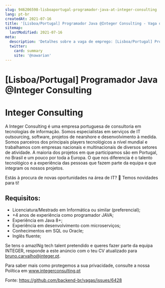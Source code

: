 ```yaml
---
slug: 946206598-lisboaportugal-programador-java-at-integer-consulting
lang: pt-br
createdAt: 2021-07-16
title: '[Lisboa/Portugal] Programador Java @Integer Consulting - Vaga de Emprego'
sitemap:
  lastModified: 2021-07-16
meta:
  description: 'Detalhes sobre a vaga de emprego: [Lisboa/Portugal] Programador Java @Integer Consulting'
  twitter:
    card: summary
    site: '@nawarian'
---
```


# [Lisboa/Portugal] Programador Java @Integer Consulting

# Integer Consulting

A Integer Consulting é uma empresa portuguesa de consultoria em tecnologias de informação. Somos especialistas em serviços de IT outsourcing, software, projetos de nearshore e desenvolvimento à medida. Somos parceiros dos principais players tecnológicos a nível mundial e trabalhamos com empresas nacionais e multinacionais de diversos setores de atividade. A maioria dos projetos em que participamos são em Portugal, no Brasil e um pouco por toda a Europa. O que nos diferencia é o talento tecnológico e a experiência das pessoas que fazem parte da equipa e que integram os nossos projetos.

Estás à procura de novas oportunidades na área de IT? 👀 Temos novidades para ti!

## Requisitos:

- Licenciatura/Mestrado em Informática ou similar (preferencial);
-  +4 anos de experiência como programador JAVA;
- Experiência em Java 8+;
- Experiência em desenvolvimento com microserviços;
- Conhecimentos em SQL ou Oracle;
- Inglês fluente;

Se tens o amazINg tech talent pretendido e queres fazer parte da equipa INTEGER, responde a este anúncio com o teu CV atualizado para bruno.carvalho@integer.pt.

Para saber mais como protegemos a sua privacidade, consulte a nossa Política em www.integerconsulting.pt


Fonte: https://github.com/backend-br/vagas/issues/6428